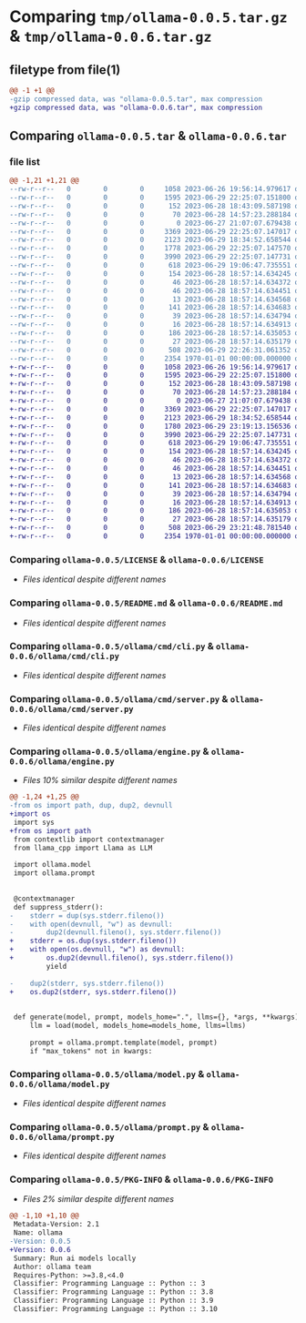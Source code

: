 # Comparing `tmp/ollama-0.0.5.tar.gz` & `tmp/ollama-0.0.6.tar.gz`

## filetype from file(1)

```diff
@@ -1 +1 @@
-gzip compressed data, was "ollama-0.0.5.tar", max compression
+gzip compressed data, was "ollama-0.0.6.tar", max compression
```

## Comparing `ollama-0.0.5.tar` & `ollama-0.0.6.tar`

### file list

```diff
@@ -1,21 +1,21 @@
--rw-r--r--   0        0        0     1058 2023-06-26 19:56:14.979617 ollama-0.0.5/LICENSE
--rw-r--r--   0        0        0     1595 2023-06-29 22:25:07.151800 ollama-0.0.5/README.md
--rw-r--r--   0        0        0      152 2023-06-28 18:43:09.587198 ollama-0.0.5/ollama/__init__.py
--rw-r--r--   0        0        0       70 2023-06-28 14:57:23.288184 ollama-0.0.5/ollama/__main__.py
--rw-r--r--   0        0        0        0 2023-06-27 21:07:07.679438 ollama-0.0.5/ollama/cmd/__init__.py
--rw-r--r--   0        0        0     3369 2023-06-29 22:25:07.147017 ollama-0.0.5/ollama/cmd/cli.py
--rw-r--r--   0        0        0     2123 2023-06-29 18:34:52.658544 ollama-0.0.5/ollama/cmd/server.py
--rw-r--r--   0        0        0     1778 2023-06-29 22:25:07.147570 ollama-0.0.5/ollama/engine.py
--rw-r--r--   0        0        0     3990 2023-06-29 22:25:07.147731 ollama-0.0.5/ollama/model.py
--rw-r--r--   0        0        0      618 2023-06-29 19:06:47.735551 ollama-0.0.5/ollama/prompt.py
--rw-r--r--   0        0        0      154 2023-06-28 18:57:14.634245 ollama-0.0.5/ollama/templates/alpaca.prompt
--rw-r--r--   0        0        0       46 2023-06-28 18:57:14.634372 ollama-0.0.5/ollama/templates/gpt4.prompt
--rw-r--r--   0        0        0       46 2023-06-28 18:57:14.634451 ollama-0.0.5/ollama/templates/hermes.prompt
--rw-r--r--   0        0        0       13 2023-06-28 18:57:14.634568 ollama-0.0.5/ollama/templates/oasst.prompt
--rw-r--r--   0        0        0      141 2023-06-28 18:57:14.634683 ollama-0.0.5/ollama/templates/orca.prompt
--rw-r--r--   0        0        0       39 2023-06-28 18:57:14.634794 ollama-0.0.5/ollama/templates/qlora.prompt
--rw-r--r--   0        0        0       16 2023-06-28 18:57:14.634913 ollama-0.0.5/ollama/templates/tulu.prompt
--rw-r--r--   0        0        0      186 2023-06-28 18:57:14.635053 ollama-0.0.5/ollama/templates/vicuna.prompt
--rw-r--r--   0        0        0       27 2023-06-28 18:57:14.635179 ollama-0.0.5/ollama/templates/wizardlm.prompt
--rw-r--r--   0        0        0      508 2023-06-29 22:26:31.061352 ollama-0.0.5/pyproject.toml
--rw-r--r--   0        0        0     2354 1970-01-01 00:00:00.000000 ollama-0.0.5/PKG-INFO
+-rw-r--r--   0        0        0     1058 2023-06-26 19:56:14.979617 ollama-0.0.6/LICENSE
+-rw-r--r--   0        0        0     1595 2023-06-29 22:25:07.151800 ollama-0.0.6/README.md
+-rw-r--r--   0        0        0      152 2023-06-28 18:43:09.587198 ollama-0.0.6/ollama/__init__.py
+-rw-r--r--   0        0        0       70 2023-06-28 14:57:23.288184 ollama-0.0.6/ollama/__main__.py
+-rw-r--r--   0        0        0        0 2023-06-27 21:07:07.679438 ollama-0.0.6/ollama/cmd/__init__.py
+-rw-r--r--   0        0        0     3369 2023-06-29 22:25:07.147017 ollama-0.0.6/ollama/cmd/cli.py
+-rw-r--r--   0        0        0     2123 2023-06-29 18:34:52.658544 ollama-0.0.6/ollama/cmd/server.py
+-rw-r--r--   0        0        0     1780 2023-06-29 23:19:13.156536 ollama-0.0.6/ollama/engine.py
+-rw-r--r--   0        0        0     3990 2023-06-29 22:25:07.147731 ollama-0.0.6/ollama/model.py
+-rw-r--r--   0        0        0      618 2023-06-29 19:06:47.735551 ollama-0.0.6/ollama/prompt.py
+-rw-r--r--   0        0        0      154 2023-06-28 18:57:14.634245 ollama-0.0.6/ollama/templates/alpaca.prompt
+-rw-r--r--   0        0        0       46 2023-06-28 18:57:14.634372 ollama-0.0.6/ollama/templates/gpt4.prompt
+-rw-r--r--   0        0        0       46 2023-06-28 18:57:14.634451 ollama-0.0.6/ollama/templates/hermes.prompt
+-rw-r--r--   0        0        0       13 2023-06-28 18:57:14.634568 ollama-0.0.6/ollama/templates/oasst.prompt
+-rw-r--r--   0        0        0      141 2023-06-28 18:57:14.634683 ollama-0.0.6/ollama/templates/orca.prompt
+-rw-r--r--   0        0        0       39 2023-06-28 18:57:14.634794 ollama-0.0.6/ollama/templates/qlora.prompt
+-rw-r--r--   0        0        0       16 2023-06-28 18:57:14.634913 ollama-0.0.6/ollama/templates/tulu.prompt
+-rw-r--r--   0        0        0      186 2023-06-28 18:57:14.635053 ollama-0.0.6/ollama/templates/vicuna.prompt
+-rw-r--r--   0        0        0       27 2023-06-28 18:57:14.635179 ollama-0.0.6/ollama/templates/wizardlm.prompt
+-rw-r--r--   0        0        0      508 2023-06-29 23:21:48.781540 ollama-0.0.6/pyproject.toml
+-rw-r--r--   0        0        0     2354 1970-01-01 00:00:00.000000 ollama-0.0.6/PKG-INFO
```

### Comparing `ollama-0.0.5/LICENSE` & `ollama-0.0.6/LICENSE`

 * *Files identical despite different names*

### Comparing `ollama-0.0.5/README.md` & `ollama-0.0.6/README.md`

 * *Files identical despite different names*

### Comparing `ollama-0.0.5/ollama/cmd/cli.py` & `ollama-0.0.6/ollama/cmd/cli.py`

 * *Files identical despite different names*

### Comparing `ollama-0.0.5/ollama/cmd/server.py` & `ollama-0.0.6/ollama/cmd/server.py`

 * *Files identical despite different names*

### Comparing `ollama-0.0.5/ollama/engine.py` & `ollama-0.0.6/ollama/engine.py`

 * *Files 10% similar despite different names*

```diff
@@ -1,24 +1,25 @@
-from os import path, dup, dup2, devnull
+import os
 import sys
+from os import path
 from contextlib import contextmanager
 from llama_cpp import Llama as LLM
 
 import ollama.model
 import ollama.prompt
 
 
 @contextmanager
 def suppress_stderr():
-    stderr = dup(sys.stderr.fileno())
-    with open(devnull, "w") as devnull:
-        dup2(devnull.fileno(), sys.stderr.fileno())
+    stderr = os.dup(sys.stderr.fileno())
+    with open(os.devnull, "w") as devnull:
+        os.dup2(devnull.fileno(), sys.stderr.fileno())
         yield
 
-    dup2(stderr, sys.stderr.fileno())
+    os.dup2(stderr, sys.stderr.fileno())
 
 
 def generate(model, prompt, models_home=".", llms={}, *args, **kwargs):
     llm = load(model, models_home=models_home, llms=llms)
 
     prompt = ollama.prompt.template(model, prompt)
     if "max_tokens" not in kwargs:
```

### Comparing `ollama-0.0.5/ollama/model.py` & `ollama-0.0.6/ollama/model.py`

 * *Files identical despite different names*

### Comparing `ollama-0.0.5/ollama/prompt.py` & `ollama-0.0.6/ollama/prompt.py`

 * *Files identical despite different names*

### Comparing `ollama-0.0.5/PKG-INFO` & `ollama-0.0.6/PKG-INFO`

 * *Files 2% similar despite different names*

```diff
@@ -1,10 +1,10 @@
 Metadata-Version: 2.1
 Name: ollama
-Version: 0.0.5
+Version: 0.0.6
 Summary: Run ai models locally
 Author: ollama team
 Requires-Python: >=3.8,<4.0
 Classifier: Programming Language :: Python :: 3
 Classifier: Programming Language :: Python :: 3.8
 Classifier: Programming Language :: Python :: 3.9
 Classifier: Programming Language :: Python :: 3.10
```

